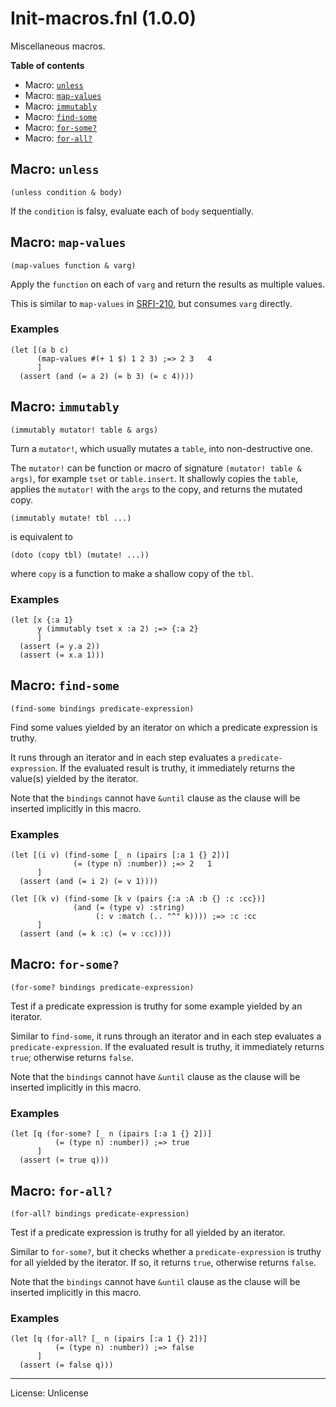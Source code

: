 # Init-macros.fnl (1.0.0)


Miscellaneous macros.

**Table of contents**

- Macro: [`unless`](#macro-unless)
- Macro: [`map-values`](#macro-map-values)
- Macro: [`immutably`](#macro-immutably)
- Macro: [`find-some`](#macro-find-some)
- Macro: [`for-some?`](#macro-for-some)
- Macro: [`for-all?`](#macro-for-all)

## Macro: `unless`

```
(unless condition & body)
```

If the `condition` is falsy, evaluate each of `body` sequentially.

## Macro: `map-values`

```
(map-values function & varg)
```

Apply the `function` on each of `varg` and return the results as multiple values.

This is similar to `map-values` in [SRFI-210][1], but consumes `varg` directly.

[1]: https://srfi.schemers.org/srfi-210/

### Examples

```fennel
(let [(a b c)
      (map-values #(+ 1 $) 1 2 3) ;=> 2	3	4
      ]
  (assert (and (= a 2) (= b 3) (= c 4))))
```

## Macro: `immutably`

```
(immutably mutator! table & args)
```

Turn a `mutator!`, which usually mutates a `table`, into non-destructive one.

The `mutator!` can be function or macro of signature `(mutator! table & args)`,
for example `tset` or `table.insert`.
It shallowly copies the `table`,
applies the `mutator!` with the `args` to the copy,
and returns the mutated copy.

```fennel
(immutably mutate! tbl ...)
```

is equivalent to

```fennel
(doto (copy tbl) (mutate! ...))
```

where `copy` is a function to make a shallow copy of the `tbl`.

### Examples

```fennel
(let [x {:a 1}
      y (immutably tset x :a 2) ;=> {:a 2}
      ]
  (assert (= y.a 2))
  (assert (= x.a 1)))
```

## Macro: `find-some`

```
(find-some bindings predicate-expression)
```

Find some values yielded by an iterator on which a predicate expression is truthy.

It runs through an iterator and in each step evaluates a `predicate-expression`.
If the evaluated result is truthy, it immediately returns the value(s) yielded
by the iterator.

Note that the `bindings` cannot have `&until` clause as the clause will be inserted
implicitly in this macro.

### Examples

```fennel
(let [(i v) (find-some [_ n (ipairs [:a 1 {} 2])]
              (= (type n) :number)) ;=> 2	1
      ]
  (assert (and (= i 2) (= v 1))))

(let [(k v) (find-some [k v (pairs {:a :A :b {} :c :cc})]
              (and (= (type v) :string)
                   (: v :match (.. "^" k)))) ;=> :c	:cc
      ]
  (assert (and (= k :c) (= v :cc))))
```

## Macro: `for-some?`

```
(for-some? bindings predicate-expression)
```

Test if a predicate expression is truthy for some example yielded by an iterator.

Similar to `find-some`, it runs through an iterator and in each step evaluates a
`predicate-expression`. If the evaluated result is truthy, it immediately returns
`true`; otherwise returns `false`.

Note that the `bindings` cannot have `&until` clause as the clause will be inserted
implicitly in this macro.

### Examples

```fennel
(let [q (for-some? [_ n (ipairs [:a 1 {} 2])]
          (= (type n) :number)) ;=> true
      ]
  (assert (= true q)))
```

## Macro: `for-all?`

```
(for-all? bindings predicate-expression)
```

Test if a predicate expression is truthy for all yielded by an iterator.

Similar to `for-some?`, but it checks whether a `predicate-expression` is truthy
for all yielded by the iterator. If so, it returns `true`, otherwise returns `false`.

Note that the `bindings` cannot have `&until` clause as the clause will be inserted
implicitly in this macro.

### Examples

```fennel
(let [q (for-all? [_ n (ipairs [:a 1 {} 2])]
          (= (type n) :number)) ;=> false
      ]
  (assert (= false q)))
```

---

License: Unlicense

<!-- Generated with Fnldoc 1.1.0-dev-66c2ee5
     https://sr.ht/~m15a/fnldoc/ -->
